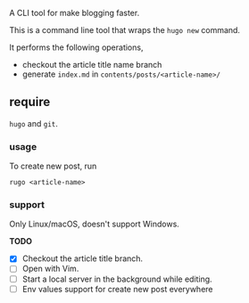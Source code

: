 A CLI tool for make blogging faster.

This is a command line tool that wraps the `hugo new` command.

It performs the following operations,

- checkout the article title name branch
- generate `index.md` in `contents/posts/<article-name>/`

## require

`hugo` and `git`.

### usage

To create new post, run

```
rugo <article-name>
```

### support

Only Linux/macOS, doesn't support Windows.

**TODO**

- [x] Checkout the article title branch.
- [ ] Open with Vim.
- [ ] Start a local server in the background while editing.
- [ ] Env values support for create new post everywhere
